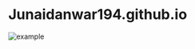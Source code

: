 # Junaidanwar194.github.io
![example](https://github.com/user-attachments/assets/d4281d76-a81f-4be1-ac9d-598c6082e162)

